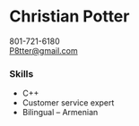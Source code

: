 # Christian Potter
801-721-6180  
P8tter@gmail.com

### Skills  
* C++   
* Customer service expert  
* Bilingual – Armenian  

